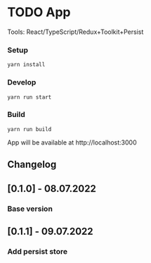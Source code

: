 # TODO App  

Tools: React/TypeScript/Redux+Toolkit+Persist  

### Setup

```
yarn install
```

### Develop

```
yarn run start
```

### Build

```
yarn run build
```

App will be available at http://localhost:3000

## Changelog  
## [0.1.0] - 08.07.2022  
### Base version  
## [0.1.1] - 09.07.2022  
### Add persist store  